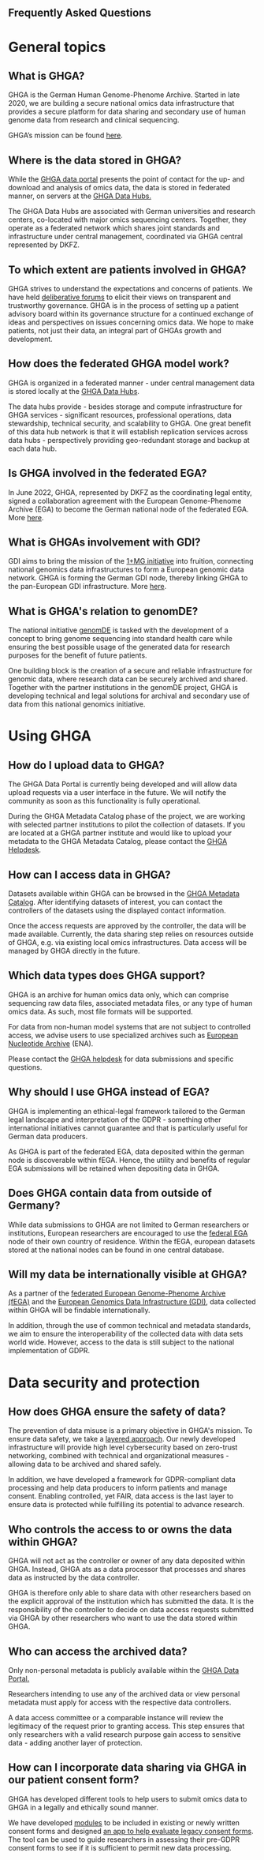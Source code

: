 Frequently Asked Questions
--------------------------

# General topics

## What is GHGA?

GHGA is the German Human Genome-Phenome Archive. Started in late 2020, we are building a secure national omics data infrastructure that provides a secure platform for data sharing and secondary use of human genome data from research and clinical sequencing.

GHGA’s mission can be found [here](https://www.ghga.de/about-us/mission).

## Where is the data stored in GHGA? 

While the [GHGA data portal](https://catalog.ghga.de) presents the point of contact for the up- and download and analysis of omics data, the data is stored in federated manner, on servers at the [GHGA Data Hubs.](https://www.ghga.de/about-us/how-we-work/data-hubs)  

The GHGA Data Hubs are associated with German universities and research centers, co-located with major omics sequencing centers. Together, they operate as a federated network which shares joint standards and infrastructure under central management, coordinated via GHGA central represented by DKFZ.

## To which extent are patients involved in GHGA?

GHGA strives to understand the expectations and concerns of patients. We have held [deliberative forums](https://www.ghga.de/news?tx_news_pi1%5BoverwriteDemand%5D%5Btags%5D=32&cHash=49c026e61980ae0a24cdba442f7f6a0d) to elicit their views on transparent and trustworthy governance. GHGA is in the process of setting up a patient advisory board within its governance structure for a continued exchange of ideas and perspectives on issues concerning omics data. We hope to make patients, not just their data, an integral part of GHGAs growth and development. 

## How does the federated GHGA model work?

GHGA is organized in a federated manner - under central management data is stored locally at the [GHGA Data Hubs](https://www.ghga.de/about-us/how-we-work/data-hubs).

The data hubs provide - besides storage and compute infrastructure for GHGA services - significant resources, professional operations, data stewardship, technical security, and scalability to GHGA. One great benefit of this data hub network is that it will establish replication services across data hubs - perspectively providing geo-redundant storage and backup at each data hub.

## Is GHGA involved in the federated EGA?

In June 2022, GHGA, represented by DKFZ as the coordinating legal entity, signed a collaboration agreement with the European Genome-Phenome Archive (EGA) to become the German national node of the federated EGA. More [here](https://www.ghga.de/about-us/how-we-work/fega).

## What is GHGAs involvement with GDI?

GDI aims to bring the mission of the [1+MG initiative](https://digital-strategy.ec.europa.eu/en/policies/1-million-genomes) into fruition, connecting national genomics data infrastructures to form a European genomic data network. GHGA is forming the German GDI node, thereby linking GHGA to the pan-European GDI infrastructure. More [here](https://www.ghga.de/about-us/how-we-work/gdi).

## What is GHGA's relation to genomDE?

The national initiative [genomDE](https://genom.de/de) is tasked with the development of a concept to bring genome sequencing into standard health care while ensuring the best possible usage of the generated data for research purposes for the benefit of future patients. 

One building block is the creation of a secure and reliable infrastructure for genomic data, where research data can be securely archived and shared. Together with the partner institutions in the genomDE project, GHGA is developing technical and legal solutions for archival and secondary use of data from this national genomics initiative.

# Using GHGA

## How do I upload data to GHGA?

The GHGA Data Portal is currently being developed and will allow data upload requests via a user interface in the future. We will notify the community as soon as this functionality is fully operational. 

During the GHGA Metadata Catalog phase of the project, we are working with selected partner institutions to pilot the collection of datasets. If you are located at a GHGA partner institute and would like to upload your metadata to the GHGA Metadata Catalog, please contact the [GHGA Helpdesk](https://www.ghga.de/about-us/contact).

## How can I access data in GHGA?

Datasets available within GHGA can be browsed in the [GHGA Metadata Catalog](https://catalog.ghga.de/). After identifying datasets of interest, you can contact the controllers of the datasets using the displayed contact information. 

Once the access requests are approved by the controller, the data will be made available. Currently, the data sharing step relies on resources outside of GHGA, e.g. via existing local omics infrastructures. Data access will be managed by GHGA directly in the future.

## Which data types does GHGA support?

GHGA is an archive for human omics data only, which can comprise sequencing raw data files, associated metadata files, or any type of human omics data. As such, most file formats will be supported. 

For data from non-human model systems that are not subject to controlled access, we advise users to use specialized archives such as [European Nucleotide Archive](https://www.ebi.ac.uk/ena/browser/home) (ENA). 

Please contact the [GHGA helpdesk](https://www.ghga.de/about-us/contact) for data submissions and specific questions.

## Why should I use GHGA instead of EGA? 

GHGA is implementing an ethical-legal framework tailored to the German legal landscape and interpretation of the GDPR - something other international initiatives cannot guarantee and that is particularly useful for German data producers. 

As GHGA is part of the federated EGA, data deposited within the german node is discoverable within fEGA. Hence, the utility and benefits of regular EGA submissions will be retained when depositing data in GHGA.

## Does GHGA contain data from outside of Germany?

While data submissions to GHGA are not limited to German researchers or institutions, European researchers are encouraged to use the [federal EGA](https://ega-archive.org/federated) node of their own country of residence. Within the fEGA, european datasets stored at the national nodes can be found in one central database.

## Will my data be internationally visible at GHGA? 

As a partner of the [federated European Genome-Phenome Archive (fEGA)](https://www.ghga.de/about-us/how-we-work/fega) and the [European Genomics Data Infrastructure (GDI)](https://www.ghga.de/about-us/how-we-work/gdi), data collected within GHGA will be findable internationally. 

In addition, through the use of common technical and metadata standards, we aim to ensure the interoperability of the collected data with data sets world wide. However, access to the data is still subject to the national implementation of GDPR.

# Data security and protection

## How does GHGA ensure the safety of data?

The prevention of data misuse is a primary objective in GHGA's mission. To ensure data safety, we take a [layered approach](https://www.ghga.de/about-us/how-we-work/how-we-keep-data-safe). Our newly developed infrastructure will provide high level cybersecurity based on zero-trust networking, combined with technical and organizational measures \- allowing data to be archived and shared safely. 

In addition, we have developed a framework for GDPR-compliant data processing and help data producers to inform patients and manage consent. Enabling controlled, yet FAIR, data access is the last layer to ensure data is protected while fulfilling its potential to advance research.

## Who controls the access to or owns the data within GHGA?

GHGA will not act as the controller or owner of any data deposited within GHGA. Instead, GHGA ats as a data processor that processes and shares data as instructed by the data controller.

GHGA is therefore only able to share data with other researchers based on the explicit approval of the institution which has submitted the data. It is the responsibility of the controller to decide on data access requests submitted via GHGA by other researchers who want to use the data stored within GHGA.

## Who can access the archived data?

Only non-personal metadata is publicly available within the [GHGA Data Portal.](https://catalog.ghga.de) 

Researchers intending to use any of the archived data or view personal metadata must apply for access with the respective data controllers. 

A data access committee or a comparable instance will review the legitimacy of the request prior to granting access. This step ensures that only researchers with a valid research purpose gain access to sensitive data - adding another layer of protection.

## How can I incorporate data sharing via GHGA in our patient consent form?

GHGA has developed different tools to help users to submit omics data to GHGA in a legally and ethically sound manner.

We have developed [modules](/resources/consent-modules) to be included in existing or newly written consent forms and designed [an app to help evaluate legacy consent forms](/resources/legacy-consent). The tool can be used to guide researchers in assessing their pre-GDPR consent forms to see if it is sufficient to permit new data processing.